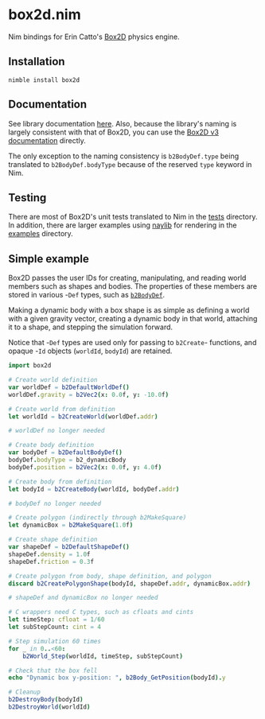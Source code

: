 # box2d.nim
Nim bindings for Erin Catto's [Box2D](https://github.com/erincatto/box2c) physics engine.

## Installation 

```
nimble install box2d
```

## Documentation

See library documentation [here](https://jon-edward.github.io/box2d.nim/). Also, 
because the library's naming is largely consistent with that of Box2D, you can use the 
[Box2D v3 documentation](https://box2d.org/documentation_v3/) directly.

The only exception to the naming consistency is `b2BodyDef.type` being translated to `b2BodyDef.bodyType`
because of the reserved `type` keyword in Nim.

## Testing 

There are most of Box2D's unit tests translated to Nim in the 
[tests](https://github.com/jon-edward/box2d.nim/tree/main/tests) directory. In addition, there are larger examples 
using [naylib](https://github.com/planetis-m/naylib) for rendering in the [examples](https://github.com/jon-edward/box2d.nim/tree/main/examples) 
directory.

## Simple example

Box2D passes the user IDs for creating, manipulating, and reading world members such as shapes and bodies. The properties 
of these members are stored in various -`Def` types, such as [`b2BodyDef`](https://jon-edward.github.io/box2d.nim/box2d.html#b2BodyDef). 

Making a dynamic body with a box shape is as simple as defining a world with a given gravity vector, creating a dynamic body in that world, 
attaching it to a shape, and stepping the simulation forward. 

Notice that -`Def` types are used only for passing to `b2Create`- functions, 
and opaque -`Id` objects (`worldId`, `bodyId`) are retained.

```nim
import box2d

# Create world definition
var worldDef = b2DefaultWorldDef()
worldDef.gravity = b2Vec2(x: 0.0f, y: -10.0f)

# Create world from definition
let worldId = b2CreateWorld(worldDef.addr)

# worldDef no longer needed

# Create body definition
var bodyDef = b2DefaultBodyDef()
bodyDef.bodyType = b2_dynamicBody
bodyDef.position = b2Vec2(x: 0.0f, y: 4.0f)

# Create body from definition
let bodyId = b2CreateBody(worldId, bodyDef.addr)

# bodyDef no longer needed

# Create polygon (indirectly through b2MakeSquare)
let dynamicBox = b2MakeSquare(1.0f)

# Create shape definition
var shapeDef = b2DefaultShapeDef()
shapeDef.density = 1.0f
shapeDef.friction = 0.3f

# Create polygon from body, shape definition, and polygon
discard b2CreatePolygonShape(bodyId, shapeDef.addr, dynamicBox.addr)

# shapeDef and dynamicBox no longer needed

# C wrappers need C types, such as cfloats and cints
let timeStep: cfloat = 1/60
let subStepCount: cint = 4

# Step simulation 60 times
for _ in 0..<60:
    b2World_Step(worldId, timeStep, subStepCount)

# Check that the box fell
echo "Dynamic box y-position: ", b2Body_GetPosition(bodyId).y

# Cleanup
b2DestroyBody(bodyId)
b2DestroyWorld(worldId)
```
